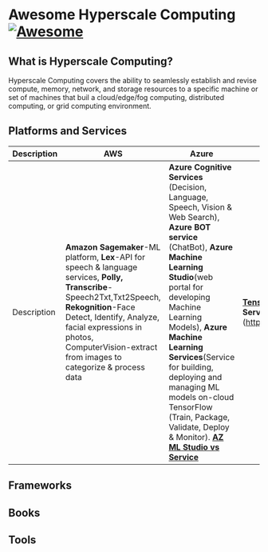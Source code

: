 # Awesome Hyperscale Computing  [![Awesome](https://awesome.re/badge.svg)](https://awesome.re)

## What is Hyperscale Computing?
Hyperscale Computing covers the ability to seamlessly establish and revise compute, memory, network, and storage resources to a specific machine or set of machines that buil a cloud/edge/fog computing, distributed computing, or grid computing environment. 

## Platforms and Services
| Description  | AWS | Azure | GCP |
|------------|-----|-------|-----|
| Description| **Amazon Sagemaker**-ML platform, **Lex**-API for speech & language services, **Polly, Transcribe**-Speech2Txt,Txt2Speech, **Rekognition**-Face Detect, Identify, Analyze, facial expressions in photos, ComputerVision-extract from images to categorize & process data| **Azure Cognitive Services** (Decision, Language, Speech, Vision & Web Search), **Azure BOT service** (ChatBot), **Azure Machine Learning Studio**(web portal for developing Machine Learning Models), **Azure Machine Learning Services**(Service for building, deploying and managing ML models on-cloud TensorFlow (Train, Package, Validate, Deploy & Monitor). [**AZ ML Studio vs Service**](https://www.codit.eu/blog/azure-machine-learning-studio-vs-services/?country_sel=be)  | [**TensorFlow Extended (TFX)**](https://www.tensorflow.org/tfx),  [**TensorFlow Serving**] (https://www.tensorflow.org/tfx/guide/serving)|

## Frameworks

## Books

## Tools
